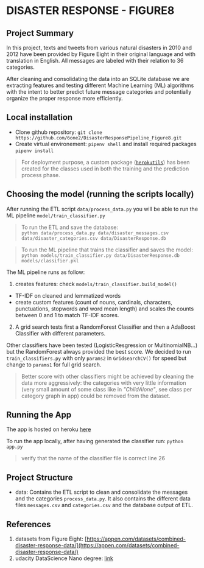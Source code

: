 # __DISASTER RESPONSE - FIGURE8__

## __Project Summary__
In this project, texts and tweets from various natural disasters in 2010 and 2012 have been provided by Figure Eight in their original language and with translation in English. All messages are labeled with their relation to 36 categories.

After cleaning and consolidating the data into an SQLite database we are extracting features and testing different Machine Learning (ML) algorithms with the intent to better predict future message categories and potentially organize the proper response more efficiently.

## __Local installation__
 - Clone github repository: `git clone https://github.com/6one2/DisasterResponsePipeline_Figure8.git`
 - Create virtual environement: `pipenv shell` and install required packages `pipenv install`

 > For deployment purpose, a custom package ([`herokutils`](https://pypi.org/project/herokutils/)) has been created for the classes used in both the training and the prediction process phase.

## __Choosing the model (running the scripts locally)__
After running the ETL script `data/process_data.py` you will be able to run the ML pipeline `model/train_classifier.py`

> To run the ETL and save the database:\
`python data/process_data.py data/disaster_messages.csv data/disaster_categories.csv data/DisasterResponse.db`

> To run the ML pipeline that trains the classifier and saves the model:\
`python models/train_classifier.py data/DisasterResponse.db models/classifier.pkl`

The ML pipeline runs as follow:
1. creates features: check `models/train_classifier.build_model()`
 - TF-IDF on cleaned and lemmatized words
 - create custom features (count of nouns, cardinals, characters, punctuations, stopwords and word mean length) and scales the counts between 0 and 1 to match TF-IDF scores.

2. A grid search tests first a RandomForest Classifier and then a AdaBoost Classifier with different parameters.

Other classifiers have been tested (LogisticResgression or MultinomialNB...) but the RandomForest always provided the best score. We decided to run `train_classifiers.py` with only `params2` in `GridsearchCV()` for speed but change to `params1` for full grid search.

> Better score with other classifiers might be achieved by cleaning the data more aggressively: the categories with very little information (very small amount of some class like in _"ChildAlone"_, see class per category graph in app) could be removed from the dataset.

## __Running the App__
The app is hosted on heroku [here](https://pacific-fortress-23259.herokuapp.com)

To run the app locally, after having generated the classifier run:
`python app.py`

> verify that the name of the classifier file is correct line 26

## __Project Structure__
 - data: Contains the ETL script to clean and consolidate the messages and the categories `process_data.py`. It also contains the different data files `messages.csv` and `categories.csv` and the database output of ETL.

## __References__
1. datasets from Figure Eight: [https://appen.com/datasets/combined-disaster-response-data/](https://appen.com/datasets/combined-disaster-response-data/)
2. udacity DataScience Nano degree: [link](https://www.udacity.com/course/data-scientist-nanodegree--nd025?utm_source=gsem_brand&utm_medium=ads_r&utm_campaign=8826748925_c&utm_term=87779570854&utm_keyword=udacity%20data%20science_e&gclid=Cj0KCQjwreT8BRDTARIsAJLI0KJ0Iz8KGYSr_fqOKe5GVRGvrGkg92N3yegM49aIK5fw1G9JrNFWlacaAgofEALw_wcB)
